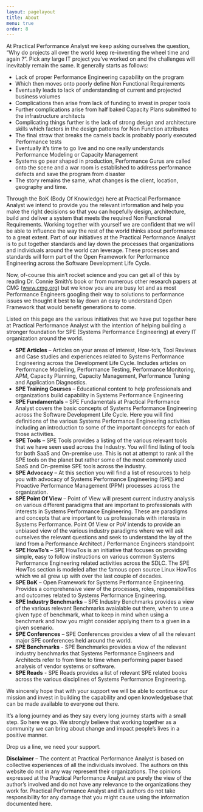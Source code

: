 ```yaml
---
layout: pagelayout
title: About
menu: true
order: 8
---
```


At Practical Performance Analyst we keep asking ourselves the question, “Why do projects all over the world keep re-inventing the wheel time and again ?”. Pick any large IT project you’ve worked on and the challenges will inevitably remain the same. It generally starts as follows:

* Lack of proper Performance Engineering capability on the program
* Which then moves onto poorly define Non Functional Requirements
* Eventually leads to lack of understanding of current and projected business volumes
* Complications then arise from lack of funding to invest in proper tools
* Further complications arise from half baked Capacity Plans submitted to the infrastructure architects
* Complicating things further is the lack of strong design and architecture skills which factors in the design patterns for Non Function attributes 
* The final straw that breaks the camels back is probably poorly executed Performance tests
* Eventually it’s time to go live and no one really understands Performance Modeling or Capacity Management
* Systems go pear shaped in production, Performance Gurus are called onto the scene and a war room is established to address performance defects and save the program from disaster
* The story remains the same, what changes is the client, location, geography and time. 

Through the BoK (Body Of Knowledge) here at Practical Performance Analyst we intend to provide you the relevant information and help you make the right decisions so that you can hopefully design, architecture, build and deliver a system that meets the required Non Functional Requirements. Working together with yourself we are confident that we will be able to influence the way the rest of the world thinks about performance to a great extent.  Part of our initiatives at the Practical Performance Analyst is to put together standards and lay down the processes that organizations and individuals around the world can leverage. These processes and standards will form part of the Open Framework for Performance Engineering across the Software Development Life Cycle.

Now, of-course this ain’t rocket science and you can get all of this by reading Dr. Connie Smith’s book or from numerous other research papers at CMG (www.cmg.org) but we know you are are busy lot and as most Performance Engineers googling their way to solutions to performance issues we thought it best to lay down an easy to understand Open Framework that would benefit generations to come.

Listed on this page are the various initiatives that we have put together here at Practical Performance Analyst with the intention of helping building a stronger foundation for SPE (Systems Performance Engineering) at every IT organization around the world.

* **SPE Articles** – Articles on your areas of interest, How-to’s, Tool Reviews and Case studies and experiences related to Systems Performance Engineering across the Development Life Cycle. Includes articles on Performance Modelling, Performance Testing, Performance Monitoring, APM, Capacity Planning, Capacity Management, Performance Tuning and Application Diagnostics.
* **SPE Training Courses** – Educational content to help professionals and organizations build capability in Systems Performance Engineering
* **SPE Fundamentals** – SPE Fundamentals at Practical Performance Analyst covers the basic concepts of Systems Performance Engineering across the Software Development Life Cycle. Here you will find definitions of the various Systems Performance  Engineering activities including an introduction to some of the important concepts for each of those activities.
* **SPE Tools** – SPE Tools provides a listing of the various relevant tools that we have seen used across the Industry. You will find listing of tools for both SaaS and On-premise use. This is not at attempt to rank all the SPE tools on the planet but rather some of the most commonly used SaaS and On-premise SPE tools across the industry.
* **SPE Advocacy** – At this section you will find a list of resources to help you with advocacy of Systems Performance Engineering (SPE) and Proactive Performance Management (PPM) processes across the organization.
* **SPE Point Of View** – Point of View will present current industry analysis on various different paradigms that are important to professionals with interests in Systems Performance Engineering. These are paradigms and concepts that are important to us professionals with interests in Systems Performance. Point Of View or PoV intends to provide an unbiased view of the various industry paradigms where we will ask ourselves the relevant questions and seek to understand the lay of the land from a Performance Architect / Performance Engineers standpoint
* **SPE HowTo’s** – SPE HowTos is an initiative that focuses on providing simple, easy to follow instructions on various common Systems Performance Engineering related activities across the SDLC. The SPE HowTos section is modeled after the famous open source Linux HowTos which we all grew up with over the last couple of decades.
* **SPE BoK** – Open Framework for Systems Performance Engineering. Provides a comprehensive view of the processes, roles, responsibilities and outcomes related to Systems Performance Engineering.
* **SPE Industry Benchmarks** –  SPE Industry Benchmarks provides a view of the various relevant Benchmarks avaialable out there, when to use a given type of benchmark, what to keep in mind when using a benchmark and how you might consider applying them to a given in a given scenario. 
* **SPE Conferences** – SPE Conferences provides a view of all the relevant major SPE conferences held around the world.
* **SPE Benchmarks** - SPE Benchmarks provides a view of the relevant industry benchmarks that Systems Performance Engineers and Architects refer to from time to time when performing paper based analysis of vendor systems or software. 
* **SPE Reads** - SPE Reads provides a list of relevant SPE related books across the various disciplines of Systems Performance Engineering.

We sincerely hope that with your support we will be able to continue our mission and invest in building the capability and open knowledgebase that can be made available to everyone out there.

It’s a long journey and as they say every long journey starts with a small step. So here we go. We strongly believe that working together as a community we can bring about change and impact people’s lives in a positive manner.

Drop us a line, we need your support.

**Disclaimer** – The content at Practical Performance Analyst is based on collective experiences of all the individuals involved. The authors on this website do not in any way represent their organizations. The opinions expressed at the Practical Performance Analyst are purely the view of the author’s involved and do not have any relevance to the organizations they work for. Practical Performance Analyst and it’s authors do not take responsibility for any damage that you might cause using the information documented here.

